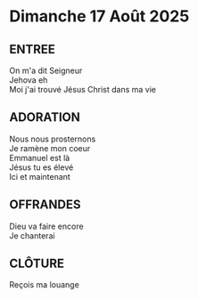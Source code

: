 # Dimanche 17 Août 2025 

## ENTREE  
On m'a dit Seigneur  
Jehova eh  
Moi j'ai trouvé Jésus Christ dans ma vie  

## ADORATION  
Nous nous prosternons  
Je ramène mon coeur  
Emmanuel est là  
Jésus tu es élevé  
Ici et maintenant  

## OFFRANDES  
Dieu va faire encore  
Je chanterai  

## CLÔTURE  
Reçois ma louange  
